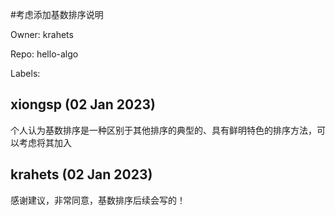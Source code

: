 #考虑添加基数排序说明

Owner: krahets

Repo: hello-algo

Labels: 

## xiongsp (02 Jan 2023)

个人认为基数排序是一种区别于其他排序的典型的、具有鲜明特色的排序方法，可以考虑将其加入

## krahets (02 Jan 2023)

感谢建议，非常同意，基数排序后续会写的！

